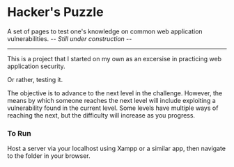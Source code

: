# Hacker's Puzzle

A set of pages to test one's knowledge on common web application vulnerabilities. 
-- *Still under construction* --

---

This is a project that I started on my own as an excersise in practicing web application security.

Or rather, testing it.

The objective is to advance to the next level in the challenge. However, the means by which someone
reaches the next level will include exploiting a vulnerability found in the current level. Some
levels have multiple ways of reaching the next, but the difficulty will increase as you progress.

### To Run

Host a server via your localhost using Xampp or a similar app, then navigate to the folder in your browser.
